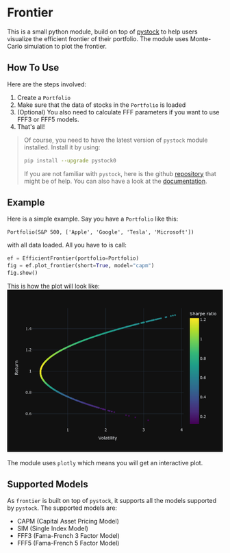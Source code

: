 # Frontier

This is a small python module, build on top of [pystock](https://github.com/Hari31416/pystock) to help users visualize the efficient frontier of their portfolio. The module uses Monte-Carlo simulation to plot the frontier.

## How To Use

Here are the steps involved:

1. Create a `Portfolio`
2. Make sure that the data of stocks in the `Portfolio` is loaded
3. (Optional) You also need to calculate FFF parameters if you want to use FFF3 or FFF5 models.
4. That's all!

> Of course, you need to have the latest version of `pystock` module installed. Install it by using:
>
> ```bash
> pip install --upgrade pystock0
> ```
>
> If you are not familiar with `pystock`, here is the github [repository](https://github.com/Hari31416/pystock) that might be of help. You can also have a look at the [documentation](https://hari31416.github.io/pystock/html/index.html).

## Example

Here is a simple example. Say you have a `Portfolio` like this:

```output
Portfolio(S&P 500, ['Apple', 'Google', 'Tesla', 'Microsoft'])
```

with all data loaded. All you have to is call:

```python
ef = EfficientFrontier(portfolio=Portfolio)
fig = ef.plot_frontier(short=True, model="capm")
fig.show()

```

This is how the plot will look like:
![Sample Plot](data/images/sample_plot.png)

The module uses `plotly` which means you will get an interactive plot.

## Supported Models

As `frontier` is built on top of `pystock`, it supports all the models supported by `pystock`. The supported models are:

- CAPM (Capital Asset Pricing Model)
- SIM (Single Index Model)
- FFF3 (Fama-French 3 Factor Model)
- FFF5 (Fama-French 5 Factor Model)

